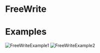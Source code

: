 # FreeWrite
# Examples
![FreeWriteExample1](https://user-images.githubusercontent.com/35928224/139535328-a3768e0b-5cfd-41a5-8d68-a5d3173bd3f9.png)
![FreeWriteExample2](https://user-images.githubusercontent.com/35928224/139535094-0952a597-f0ae-438c-b984-c87c4728c1b2.jpg)

